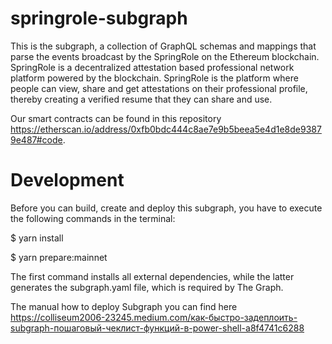 # springrole-subgraph

This is the subgraph, a collection of GraphQL schemas and mappings that parse the events broadcast by the SpringRole on the Ethereum blockchain.
SpringRole is a decentralized attestation based professional network platform powered by the blockchain. SpringRole is the platform where people can view, share and get attestations on their professional profile, thereby creating a verified resume that they can share and use.

Our smart contracts can be found in this repository https://etherscan.io/address/0xfb0bdc444c8ae7e9b5beea5e4d1e8de93879e487#code.

# Development
Before you can build, create and deploy this subgraph, you have to execute the following commands in the terminal:

$ yarn install

$ yarn prepare:mainnet

The first command installs all external dependencies, while the latter generates the subgraph.yaml file, which is required by The Graph.

The manual how to deploy Subgraph you can find here https://colliseum2006-23245.medium.com/как-быстро-задеплоить-subgraph-пошаговый-чеклист-функций-в-power-shell-a8f4741c6288

